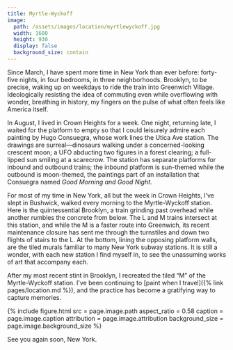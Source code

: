 ```yaml
---
title: Myrtle-Wyckoff
image:
  path: /assets/images/location/myrtlewyckoff.jpg
  width: 1600
  height: 930
  display: false
  background_size: contain
---
```


Since March, I have spent more time in New York than ever before: forty-five nights, in four bedrooms, in three neighborhoods. Brooklyn, to be precise, waking up on weekdays to ride the train into Greenwich Village. Ideologically resisting the idea of commuting even while overflowing with wonder, breathing in history, my fingers on the pulse of what often feels like America itself.

In August, I lived in Crown Heights for a week. One night, returning late, I waited for the platform to empty so that I could leisurely admire each painting by Hugo Consuegra, whose work lines the Utica Ave station. The drawings are surreal—dinosaurs walking under a concerned-looking crescent moon; a UFO abducting two figures in a forest clearing; a full-lipped sun smiling at a scarecrow. The station has separate platforms for inbound and outbound trains; the inbound platform is sun-themed while the outbound is moon-themed, the paintings part of an installation that Consuegra named _Good Morning and Good Night_.

For most of my time in New York, all but the week in Crown Heights, I’ve slept in Bushwick, walked every morning to the Myrtle-Wyckoff station. Here is the quintessential Brooklyn, a train grinding past overhead while another rumbles the concrete from below. The L and M trains intersect at this station, and while the M is a faster route into Greenwich, its recent maintenance closure has sent me through the turnstiles and down two flights of stairs to the L. At the bottom, lining the opposing platform walls, are the tiled murals familiar to many New York subway stations. It is still a wonder, with each new station I find myself in, to see the unassuming works of art that accompany each.

After my most recent stint in Brooklyn, I recreated the tiled “M” of the Myrtle-Wyckoff station. I’ve been continuing to [paint when I travel]({% link pages/location.md %}), and the practice has become a gratifying way to capture memories.

{%
  include figure.html
    src = page.image.path
    aspect_ratio = 0.58
    caption = page.image.caption
    attribution = page.image.attribution
    background_size = page.image.background_size
%}

See you again soon, New York.
